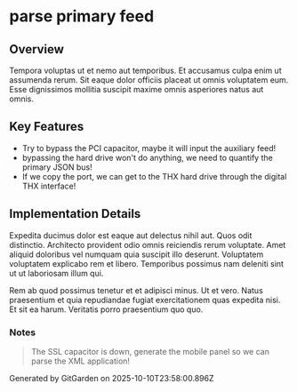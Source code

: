 # parse primary feed

## Overview
Tempora voluptas ut et nemo aut temporibus. Et accusamus culpa enim ut assumenda rerum. Sit eaque dolor officiis placeat ut omnis voluptatem eum. Esse dignissimos mollitia suscipit maxime omnis asperiores natus aut omnis.

## Key Features
- Try to bypass the PCI capacitor, maybe it will input the auxiliary feed!
- bypassing the hard drive won't do anything, we need to quantify the primary JSON bus!
- If we copy the port, we can get to the THX hard drive through the digital THX interface!

## Implementation Details
Expedita ducimus dolor est eaque aut delectus nihil aut. Quos odit distinctio. Architecto provident odio omnis reiciendis rerum voluptate. Amet aliquid doloribus vel numquam quia suscipit illo deserunt. Voluptatem voluptatem explicabo rem et libero. Temporibus possimus nam deleniti sint ut ut laboriosam illum qui.
 Rem ab quod possimus tenetur et et adipisci minus. Ut et vero. Natus praesentium et quia repudiandae fugiat exercitationem quas expedita nisi. Et sit ea harum. Veritatis porro praesentium quo quo.

### Notes
> The SSL capacitor is down, generate the mobile panel so we can parse the XML application!

Generated by GitGarden on 2025-10-10T23:58:00.896Z